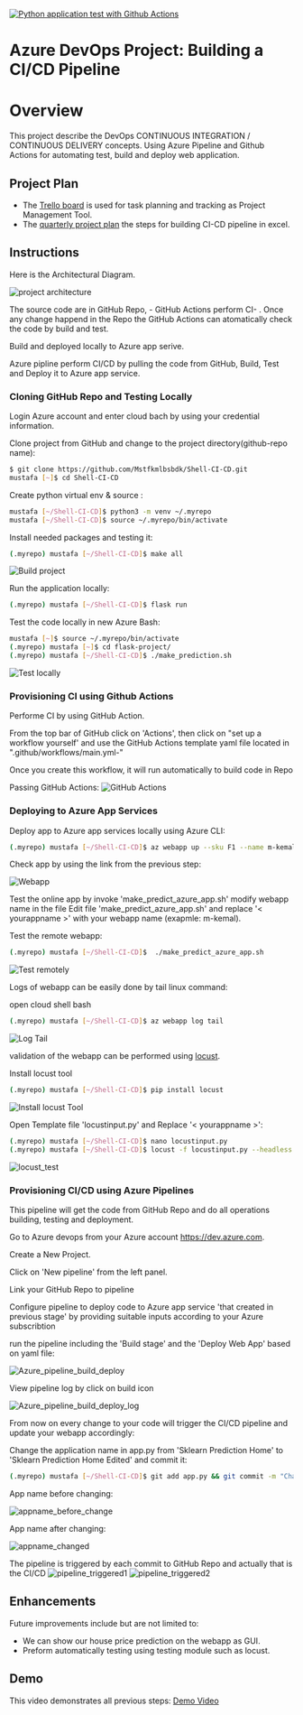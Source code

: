 
[![Python application test with Github Actions](https://github.com/Mstfkmlbsbdk/Shell-CI-CD/actions/workflows/main.yml/badge.svg)](https://github.com/Mstfkmlbsbdk/Shell-CI-CD/actions/workflows/main.yml)

# Azure DevOps Project: Building a CI/CD Pipeline

# Overview

This project describe the DevOps CONTINUOUS  INTEGRATION / CONTINUOUS  DELIVERY concepts. 
Using Azure Pipeline and Github Actions for automating test, build and deploy web application. 


## Project Plan

* The [Trello board](https://trello.com/invite/b/8jRUbXou/ATTI869e44588d0c6b5edf3d4d3f12924b4831F5885D/devops-ci-cd-project) is used for task planning and tracking as Project Management Tool.
* The [quarterly project plan](plan/project-management-plan.xlsx) the steps for building CI-CD pipeline in excel.


## Instructions

Here is the Architectural Diagram.  

![project architecture](screenshot/Architecture_CI_CD_Project.png "project architecture")

The source code are in GitHub Repo, - GitHub Actions perform CI- . Once any change happend in the Repo the GitHub Actions can atomatically check the code by build and test.

Build and deployed locally to Azure app serive.

Azure pipline perform CI/CD by pulling the code from GitHub, Build, Test and Deploy it to Azure app service.


### Cloning GitHub Repo and Testing Locally

Login Azure account and enter cloud bach by using your credential information.

Clone project from GitHub and change to the project directory(github-repo name):

```bash
$ git clone https://github.com/Mstfkmlbsbdk/Shell-CI-CD.git
mustafa [~]$ cd Shell-CI-CD
```

Create python virtual env & source :
```bash
mustafa [~/Shell-CI-CD]$ python3 -m venv ~/.myrepo
mustafa [~/Shell-CI-CD]$ source ~/.myrepo/bin/activate
```
Install needed packages and testing it:

```bash
(.myrepo) mustafa [~/Shell-CI-CD]$ make all
```
![Build project](screenshot/make_all.png "Build project")

Run the application locally:
```bash
(.myrepo) mustafa [~/Shell-CI-CD]$ flask run
```

Test the code locally in new Azure Bash:
```bash
mustafa [~]$ source ~/.myrepo/bin/activate
(.myrepo) mustafa [~]$ cd flask-project/
(.myrepo) mustafa [~/Shell-CI-CD]$ ./make_prediction.sh
```

![Test locally](screenshot/make_prediction.png "Test locally")


### Provisioning CI using Github Actions
Performe CI by using GitHub Action.

From the top bar of GitHub click on 'Actions', then click on "set up a workflow yourself' and use the GitHub Actions template yaml file located in  ".github/workflows/main.yml-"

Once you create this workflow, it will run automatically to build code in Repo

Passing GitHub Actions:
![GitHub Actions](screenshot/Github_passed_actions.png "GitHub Actions")


### Deploying to Azure App Services

Deploy app to Azure app services locally using Azure CLI:

```bash
(.myrepo) mustafa [~/Shell-CI-CD]$ az webapp up --sku F1 --name m-kemal --resource-group Azuredevops --runtime "PYTHON:3.10"
```

Check app by using the link from the previous step:

![Webapp](screenshot/m-kemal-azurewebsites.png "Webapp")

Test the online app by invoke 'make_predict_azure_app.sh'  modify webapp name in the file
Edit file 'make_predict_azure_app.sh' and replace '< yourappname >' with your webapp name (exapmle: m-kemal).

Test the remote webapp:
```bash
(.myrepo) mustafa [~/Shell-CI-CD]$  ./make_predict_azure_app.sh
```
![Test remotely](screenshot/remote_prediction.png "Test remotely")

Logs of webapp can be easily done by tail linux command:

open cloud shell bash

```bash
(.myrepo) mustafa [~/Shell-CI-CD]$ az webapp log tail
```

![Log Tail](screenshot/log_tail.png "Log Tail")

validation of the webapp can be performed using [locust](https://locust.io).

Install locust tool 

```bash
(.myrepo) mustafa [~/Shell-CI-CD]$ pip install locust
```
![Install locust Tool](screenshot/pip_install_locust.png "Install locust Tool")

Open Template file 'locustinput.py' and Replace '< yourappname >':

```bash
(.myrepo) mustafa [~/Shell-CI-CD]$ nano locustinput.py
(.myrepo) mustafa [~/Shell-CI-CD]$ locust -f locustinput.py --headless -u 10 -r 3 -t 10s
```

![locust_test](screenshot/locust_log1.jpeg "locust_test")


### Provisioning CI/CD using Azure Pipelines

This pipeline will get the code from GitHub Repo and do all operations building, testing and deployment.

Go to Azure devops from your Azure account  https://dev.azure.com.

Create a New Project.

Click on 'New pipeline' from the left panel.

Link your GitHub Repo to pipeline

Configure pipeline to deploy code to Azure app service 'that created in previous stage' by providing suitable inputs according to your Azure subscribtion

run the pipeline including the 'Build stage' and the 'Deploy Web App' based on yaml file:

![Azure_pipeline_build_deploy](screenshot/Azure_pipeline_build_deploy.png "Azure_pipeline_build_deploy")

View pipeline log by click on build icon

![Azure_pipeline_build_deploy_log](screenshot/webappdeployment_log.png "Azure_pipeline_build_deploy_log")

From now on every change to your code will trigger the CI/CD pipeline and update your webapp accordingly:

Change the application name in app.py from 'Sklearn Prediction Home' to 'Sklearn Prediction Home Edited' and commit it:

```bash
(.myrepo) mustafa [~/Shell-CI-CD]$ git add app.py && git commit -m "Change app name" && git push
```
App name before changing:

![appname_before_change](screenshot/flask-mkemal-https.png "appname_before_change")

App name after changing:

![appname_changed](screenshot/flask-mkemal-https-after.png "appname_changed")


The pipeline is triggered by each commit to GitHub Repo and actually that is the CI/CD
![pipeline_triggered1](screenshot/pipeline_triggered1.png "pipeline_triggered1")
![pipeline_triggered2](screenshot/pipeline_triggered2.png "pipeline_triggered2")

## Enhancements
Future improvements include but are not limited to:
* We can show our house price prediction on the webapp as GUI.
* Preform automatically testing using testing module such as locust.



## Demo

This video demonstrates all previous steps:
[Demo Video](https://youtu.be/dl3ikXF1Q74)
